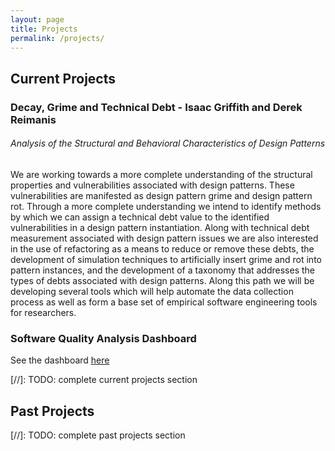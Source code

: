 ```yaml
---
layout: page
title: Projects
permalink: /projects/
---
```

## Current Projects
### Decay, Grime and Technical Debt - Isaac Griffith and Derek Reimanis
###### Analysis of the Structural and Behavioral Characteristics of Design Patterns
We are working towards a more complete understanding of the structural properties and vulnerabilities associated with design patterns.
These vulnerabilities are manifested as design pattern grime and design pattern rot.
Through a more complete understanding we intend to identify methods by which we can assign a technical debt value to the identified vulnerabilities in a design pattern instantiation.
Along with technical debt measurement associated with design pattern issues we are also interested in the use of refactoring as a means to reduce or remove these debts, the development of simulation techniques to artificially insert grime and rot into pattern instances, and the development of a taxonomy that addresses the types of debts associated with design patterns.
 Along this path we will be developing several tools which will help automate the data collection process as well as form a base set of empirical software engineering tools for researchers.

### Software Quality Analysis Dashboard
See the dashboard [here](dashboard.html)

[//]: TODO: complete current projects section

## Past Projects
[//]: TODO: complete past projects section
